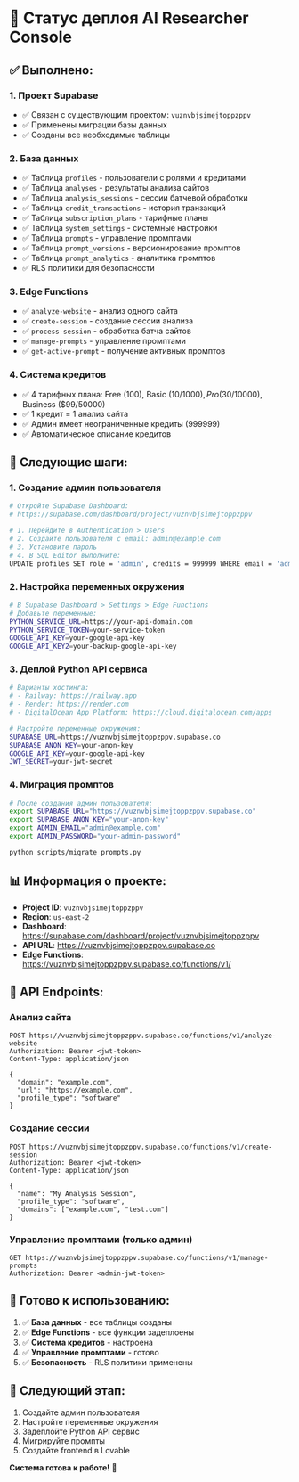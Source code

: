 # 🚀 Статус деплоя AI Researcher Console

## ✅ **Выполнено:**

### 1. **Проект Supabase**
- ✅ Связан с существующим проектом: `vuznvbjsimejtoppzppv`
- ✅ Применены миграции базы данных
- ✅ Созданы все необходимые таблицы

### 2. **База данных**
- ✅ Таблица `profiles` - пользователи с ролями и кредитами
- ✅ Таблица `analyses` - результаты анализа сайтов
- ✅ Таблица `analysis_sessions` - сессии батчевой обработки
- ✅ Таблица `credit_transactions` - история транзакций
- ✅ Таблица `subscription_plans` - тарифные планы
- ✅ Таблица `system_settings` - системные настройки
- ✅ Таблица `prompts` - управление промптами
- ✅ Таблица `prompt_versions` - версионирование промптов
- ✅ Таблица `prompt_analytics` - аналитика промптов
- ✅ RLS политики для безопасности

### 3. **Edge Functions**
- ✅ `analyze-website` - анализ одного сайта
- ✅ `create-session` - создание сессии анализа
- ✅ `process-session` - обработка батча сайтов
- ✅ `manage-prompts` - управление промптами
- ✅ `get-active-prompt` - получение активных промптов

### 4. **Система кредитов**
- ✅ 4 тарифных плана: Free (100), Basic ($10/1000), Pro ($30/10000), Business ($99/50000)
- ✅ 1 кредит = 1 анализ сайта
- ✅ Админ имеет неограниченные кредиты (999999)
- ✅ Автоматическое списание кредитов

## 🔧 **Следующие шаги:**

### 1. **Создание админ пользователя**
```bash
# Откройте Supabase Dashboard:
# https://supabase.com/dashboard/project/vuznvbjsimejtoppzppv

# 1. Перейдите в Authentication > Users
# 2. Создайте пользователя с email: admin@example.com
# 3. Установите пароль
# 4. В SQL Editor выполните:
UPDATE profiles SET role = 'admin', credits = 999999 WHERE email = 'admin@example.com';
```

### 2. **Настройка переменных окружения**
```bash
# В Supabase Dashboard > Settings > Edge Functions
# Добавьте переменные:
PYTHON_SERVICE_URL=https://your-api-domain.com
PYTHON_SERVICE_TOKEN=your-service-token
GOOGLE_API_KEY=your-google-api-key
GOOGLE_API_KEY2=your-backup-google-api-key
```

### 3. **Деплой Python API сервиса**
```bash
# Варианты хостинга:
# - Railway: https://railway.app
# - Render: https://render.com
# - DigitalOcean App Platform: https://cloud.digitalocean.com/apps

# Настройте переменные окружения:
SUPABASE_URL=https://vuznvbjsimejtoppzppv.supabase.co
SUPABASE_ANON_KEY=your-anon-key
GOOGLE_API_KEY=your-google-api-key
JWT_SECRET=your-jwt-secret
```

### 4. **Миграция промптов**
```bash
# После создания админ пользователя:
export SUPABASE_URL="https://vuznvbjsimejtoppzppv.supabase.co"
export SUPABASE_ANON_KEY="your-anon-key"
export ADMIN_EMAIL="admin@example.com"
export ADMIN_PASSWORD="your-admin-password"

python scripts/migrate_prompts.py
```

## 📊 **Информация о проекте:**

- **Project ID**: `vuznvbjsimejtoppzppv`
- **Region**: `us-east-2`
- **Dashboard**: https://supabase.com/dashboard/project/vuznvbjsimejtoppzppv
- **API URL**: https://vuznvbjsimejtoppzppv.supabase.co
- **Edge Functions**: https://vuznvbjsimejtoppzppv.supabase.co/functions/v1/

## 🔗 **API Endpoints:**

### Анализ сайта
```http
POST https://vuznvbjsimejtoppzppv.supabase.co/functions/v1/analyze-website
Authorization: Bearer <jwt-token>
Content-Type: application/json

{
  "domain": "example.com",
  "url": "https://example.com",
  "profile_type": "software"
}
```

### Создание сессии
```http
POST https://vuznvbjsimejtoppzppv.supabase.co/functions/v1/create-session
Authorization: Bearer <jwt-token>
Content-Type: application/json

{
  "name": "My Analysis Session",
  "profile_type": "software",
  "domains": ["example.com", "test.com"]
}
```

### Управление промптами (только админ)
```http
GET https://vuznvbjsimejtoppzppv.supabase.co/functions/v1/manage-prompts
Authorization: Bearer <admin-jwt-token>
```

## 🎯 **Готово к использованию:**

1. ✅ **База данных** - все таблицы созданы
2. ✅ **Edge Functions** - все функции задеплоены
3. ✅ **Система кредитов** - настроена
4. ✅ **Управление промптами** - готово
5. ✅ **Безопасность** - RLS политики применены

## 🚀 **Следующий этап:**

1. Создайте админ пользователя
2. Настройте переменные окружения
3. Задеплойте Python API сервис
4. Мигрируйте промпты
5. Создайте frontend в Lovable

**Система готова к работе!** 🎉
